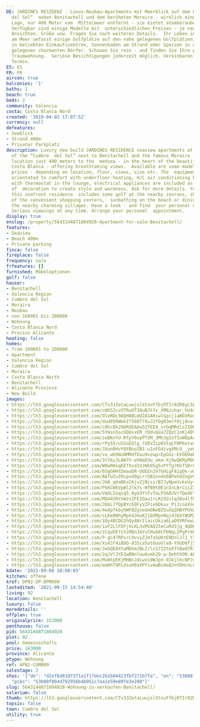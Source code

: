 ```yaml
---
DE: JARDINES RESIDENZ - Luxus-Neubau-Apartments mit Meerblick auf dem Gipfel des „Cumbre
  del Sol“  neben Benitachell und dem berühmten Moraira - wirklich eine einzigartige
  Lage, nur 400 Meter vom  Mittelmeer entfernt - sie bietet atemberaubende Ausblicke.
  Verfügbar sind einige Modelle mit  unterschiedlichen Preisen - je nach Lage, Boden,
  Ansichten, Größe usw. Fragen Sie nach weiteren Details.  Ihr Leben in dieser Residenz
  am Meer umfasst einige Golfplätze auf den nahe gelegenen Golfplätzen,  Einkaufsmöglichkeiten
  in beliebten Einkaufszentren, Sonnenbaden am Strand oder Speisen in einem der  nahe
  gelegenen charmanten Dörfer. Schauen Sie rein - und finden Sie Ihre persönliche
  Traumwohnung.  Seriöse Besichtigungen jederzeit möglich. Vereinbaren Sie Ihren persönlichen
  Termin.
ES: ES
FR: FR
aircon: true
balconies: '1'
baths: 1
beach: true
beds: 2
community: Valencia
costa: Costa Blanca Nord
created: '2019-04-02 17:07:52'
currency: null
defeatures:
- Seeblick
- Strand 400m
- Privater Parkplatz
description: Luxury new build JARDINES RESIDENCE seaview apartments at the summit
  of the “Cumbre  del Sol” next to Benitachell and the famous Moraira - really a unique
  location just 400 meters to the  medsea - in the heart of the beautiful northern
  Costa Blanca - offering breathtaking views.  Available are some models with different
  prices - depending on location, floor, views, size etc. The  equipments are also
  orientated to comfort with underfloor-heating, H/C air conditioning by  conduits
  with thermostat in the lounge, electrical appliances are included as well as a project
  of  decoration to create style and warmness. Ask for more details. Your life in
  this seafront residence  includes some golf at the nearby courses, shopping in any
  of the convenient shopping centers,  sunbathing on the beach or dining in any of
  the nearby charming villages. Have a look - and find  your personal dream apartment.
  Serious viewings at any time. Arrange your personal  appointment.
display: true
enslug: /property/5643144871804928-Apartment-for-sale-Benitachell/
features:
- Seaview
- Beach 400m
- Private parking
finca: false
fireplace: false
frequency: sale
frfeatures: []
furnished: Möbeloptionen
golf: false
hauser:
- Benitachell
- Valencia Region
- Cumbre del Sol
- Moraira
- Neubau
- von 100001 bis 200000
- Wohnung
- Costa Blanca Nord
- Provinz Alicante
heating: false
homes:
- from 100001 to 200000
- Apartment
- Valencia Region
- Cumbre del Sol
- Moraira
- Costa Blanca North
- Benitachell
- Alicante Province
- New Build
images:
- https://lh3.googleusercontent.com/CTv33ZetaLuwjslXtovFfbjRTIr0ZR8yL5LDpSngnfC_inK6SORU6A3gd8yZUzCqykORNIXsJBQx0PVqDAV-MrGYAmTgLicVWQ=w640-rj-e30-l100
- https://lh3.googleusercontent.com/cWXS2czOTRuOT3QuBJtYx_XM6zihqr_hU44JQLMHn-S6bMSOtWPMn6joBfgJIOiVTxR0Ns761pC0lSN8WGbhF_rf5Xx0zGla=w640-rj-e30-l100
- https://lh3.googleusercontent.com/OleRDL9AQH0BLmO2A1ARiwlGpcj1aWGVRooIFHn085rCTNySwGH98hB-L98S1ZdRhWL6gMYoalamnB_ADvArNDX10CViimKwEAk=w640-rj-e30-l100
- https://lh3.googleusercontent.com/dud85RWmkIf508T7XuJZfOgR3mrF0jj8vo1gkVlLXmGHpjtE3UlKLQN46TmB12pL0sb_V65ZhzSiJyF7_VnPEfIxqxDCLSml5Q=w640-rj-e30-l100
- https://lh3.googleusercontent.com/c0hcQh29ORdEAAu5ZfEEA_vrOqMRdisIIDH3J6mGE-lMdTAdDi0cuW9s6cFfs-fbluxNAerJICS2qqI78_xjIJltMYWhElHjZDg=w640-rj-e30-l100
- https://lh3.googleusercontent.com/5YAsn5scUQUxxER_YDdvQaa7ZQzC1nKj4DVgKDWy1HuJk2U_TFcrHlpH6YBVs3UK4i8IS1HRY4e_mDXFQkBSm71EEVkTCGR14p4=w640-rj-e30-l100
- https://lh3.googleusercontent.com/zwQKnYU-RfpY0vpPTVM_3Mh3gIoTSxWOpAcB77q6-mrB2oh-t35uCrt5PVatLN873HZFKb2b2OeSqz__g96fzoH4nK875HdaIA=w640-rj-e30-l100
- https://lh3.googleusercontent.com/rPy55ruSSoEQlg_tUEVZip6StqLFNPKerwvhzZLfuVqAPCBqRhLIAduGh76orIjxdqO1Z5ezskxLfn1vuunZr9Kw3CWWtK6CSA=w640-rj-e30-l100
- https://lh3.googleusercontent.com/JXun0HvYQtBnoZB1-u1oFG4ivgXMcU__ye0G1UlTkHrWxxXqWvbz4tQdJY19-OMq8BPIddiwdEhqCNHvP4V2QUTnfxZBZP-h=w640-rj-e30-l100
- https://lh3.googleusercontent.com/vu_wKONsNMMdfDuu9vzwprEpGGz-EVOOOmBbzGwcjRVXvrgpmMx-4qkSonU3N0Eva7vF3RLvPqZYl1-V-5z4hNCGSnkTFKTU=w640-rj-e30-l100
- https://lh3.googleusercontent.com/3tYAiJLAW7V-ehNaEUu_akm-Xj9wQKMyMOQNTjOR82dQF9ElAdKf3_Mx_XWM_XvENtYmTIZrfD058Rpqpq-knbWnji40YBjg7w=w640-rj-e30-l100
- https://lh3.googleusercontent.com/W9wRHxqEETXvd1VJWk9Sg5vPYfg7KhT5BrCA_lyfqs_sd5ozhHmHe6xbiFyf6sDF7J0WdS3Lu3niyIAFB76KxolJyVdbGwRF=w640-rj-e30-l100
- https://lh3.googleusercontent.com/6SgGHHtDmaaDR-OdEEnJV7GHigF81qOk-uGKBjBAtvM0v8pEUDzfyxTlo5CLD7YB0gc739l5YLnF1UJ-ESrSC_AMRY-wJnluoQ=w640-rj-e30-l100
- https://lh3.googleusercontent.com/AbTUZuIRcpvd9girrhB1nn4n6BPehOZngVOjf_mkponVRQX5GkswUDQgU8s2pUZzQQVbv-AXHgmC-7wCOT93OeHoA0vFelVT1w=w640-rj-e30-l100
- https://lh3.googleusercontent.com/JHA_qHaBKsCKjvZjNisirB7JyNpeUvkeUyvYbF_TWchYCulcsU-_OfblBE9WqL6oSiTvwJEoSP9plsqmKbalIprcrE1cFMxdPPk=w640-rj-e30-l100
- https://lh3.googleusercontent.com/PkKCWkVpWl2lk7s-WTB9t0E1nInLBrCiiZx76G31G9cL1F4K4pnd0Utw06IXuf8bv30q2JAwHtCRdw1AE18-y_vyEk2YVyX6TnU=w640-rj-e30-l100
- https://lh3.googleusercontent.com/VmXL5oqvq5_0ym3YtFvfoLP56BJVr7Qe4EYjSiF_axNqA_eIF7X9MZg9zttfJZI3W1VheJHhoiB--axgZkqNA1pOJCzsMzoqmhM=w640-rj-e30-l100
- https://lh3.googleusercontent.com/MQ44SRYnWzvZFEIQau1rLRI92vlq38o4lfMfXp4ePm_Zg_OlSg-51TELh3dhTg1W5rljIi2JENoebjgUsFsRH-41JhwsfjTJ6w=w640-rj-e30-l100
- https://lh3.googleusercontent.com/JbbL7fQpBYcEQFyVZFiebDkuv_PiJcooXGd55qy2EMCozMA5JCJnLPA2X05IxC1IotXikHfZMzunF7aT2yIy19MCej_3-Kdqwg=w640-rj-e30-l100
- https://lh3.googleusercontent.com/4edpfkbyhWFBZgseGmONeBZUuXqZHBYPUkWHjDwI5y3Y1ugVmTYRpge_yo4CFUucRL3T1BxaAB8JAClrYwzmolYzVK8mvNC3gw=w640-rj-e30-l100
- https://lh3.googleusercontent.com/sLKe8NhyMpk4JmuK2jbOMpnNqj4JbbtWUM2FcgIBFnbZoeV9LI6Y54xPj-13E5HbFq7MpvLpAWNALxDeYwkhga1IGcLte-bMKw=w640-rj-e30-l100
- https://lh3.googleusercontent.com/1Oy48CDG2hQyANrIlaicUkia6LaO9VRFewZq3KiRKBp6jICrYYUvU50TcYSJDYILsluW6OIFpmoL4v2LTBerKj6xEuTKb1Ud=w640-rj-e30-l100
- https://lh3.googleusercontent.com/iaY2LlFDFjVLKL3xMVAQ25eCuRd3jg_4QDBnHGOO8vILElRA9YJ44lMGEUIWK-ELPsVPtqln8xOxmn8rrfvyHfZ--BQSbpKb=w640-rj-e30-l100
- https://lh3.googleusercontent.com/zCqvDEtCXiMQnJAYvCHuA8CPbNqL2PgPrmk-Bq6rR9ushBtTvQP6AKtJoZY1XRuZO1Mn3oTqeTNq6bkbpQVCcNhzX7TinNekTZ8=w640-rj-e30-l100
- https://lh3.googleusercontent.com/P-gC47RPxrL9vvyZJmTaSU6tE0DnlJl2_Y3TuLXXYWa-a-Td_t79C0j9MG8hDZ3LVj2NnkySB9dPjYGrPVqOXv1-ZyxfFhtt=w640-rj-e30-l100
- https://lh3.googleusercontent.com/Xs43f4iBDQ-835ca5ot6ooGle8-YXUD0fjSoY6liG61ezSSD9lLBYUXDLnDpZYLQZ8RZBVu88grJTmIdEZXz6iDUlkj_5SxBHQ=w640-rj-e30-l100
- https://lh3.googleusercontent.com/JwSQE8XtwMOXmJNLIrlzS722teXft8eO7RlycKxKHPSm25EcM9GKnHhKwyGkEvWaSed628mE2VCYWIcNVZcLiN6w41kNdqjKGg=w640-rj-e30-l100
- https://lh3.googleusercontent.com/2qJVl3YE2wBNnlwu6smk2D-p-DehthON-AFdxhACti1NviCxwKxgRDcexxrqI_gRc9MVjBMk4tQtN4Euots_bh-dOQFJgJtd=w640-rj-e30-l100
- https://lh3.googleusercontent.com/MvWtpEKjMHBnJdLwns9WJpn-0Ikjl6cNPJv1FEGnDq6Oog4ijT8QWkOYeWtgdEqLXlFEbAtrh_wWuQQ20Jhu8gFVfREwTDf-=w640-rj-e30-l100
- https://lh3.googleusercontent.com/emHhT9FLUsuHEeXPYivAwBs0aQJnVOHcnLCP_4LFDkbmDh-baS-LEJ7FXUTdsqH-IfEaUIWvQF1UZWanwMDXq32K9wFhx3qA=w640-rj-e30-l100
kdate: '2021-09-08 18:00:03'
kitchen: offene
kref: DPN2-DP-DPM009
lastedited: '2021-09-15 14:54:40'
living: 92
location: Benitachell
luxury: false
moredetails: ''
offplan: true
originalprice: 152000
penthouse: false
pid: 5643144871804928
plot: 92
pool: Gemeinschafts
price: 163000
province: Alicante
ptype: Wohnung
ref: APN2-CUM009
salestage: 2
shas: '{"de": "d2ef6d8107371a1f17dec2b1b04423fbf271b7fa", "en": "53b08f004d792956b4b951c7aa1e59e89fe3e280",
  "pcbs": "53b08f004d792956b4b951c7aa1e59e89fe3e280"}'
slug: 5643144871804928-Wohnung-zu-verkaufen-Benitachell/
solarium: false
thumb: https://lh3.googleusercontent.com/CTv33ZetaLuwjslXtovFfbjRTIr0ZR8yL5LDpSngnfC_inK6SORU6A3gd8yZUzCqykORNIXsJBQx0PVqDAV-MrGYAmTgLicVWQ=w400-h240-n-rj-e30-l100
topsix: false
town: Cumbre del Sol
utility: true
---
```

